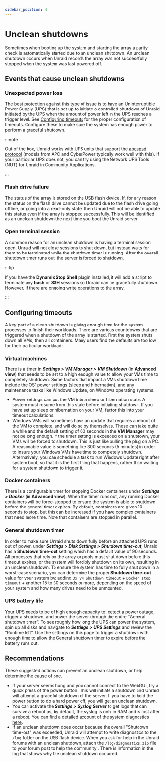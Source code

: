 ```yaml
---
sidebar_position: 4
---
```


# Unclean shutdowns

Sometimes when booting up the system and starting the array a parity check is automatically started due to an unclean shutdown. An unclean shutdown occurs when Unraid records the array was not successfully stopped when the system was last powered off. 

## Events that cause unclean shutdowns

### Unexpected power loss

The best protection against this type of issue is to have an Uninterruptible Power Supply (UPS) that is set up to initiate a controlled shutdown of Unraid initiated by the UPS when the amount of power left in the UPS reaches a trigger level. See [Configuring timeouts](#configuring-timeouts) for the proper configuration of timeouts. Configure these to make sure the system has enough power to perform a graceful shutdown.

:::note

Out of the box, Unraid works with UPS units that support the [apcupsd protocol](http://www.apcupsd.org/) (models from APC and CyberPower typically work well with this). If your particular UPS does not, you can try using the Network UPS Tools (NUT) for Unraid in Community Applications.

:::

### Flash drive failure

The status of the array is stored on the USB flash device. If, for any reason the status on the flash drive cannot be updated due to the flash drive going offline, or going into a read-only state, then Unraid will not be able to update this status even if the array is stopped successfully. This will be identified as an unclean shutdown the next time you boot the Unraid server.

### Open terminal session

A common reason for an unclean shutdown is having a terminal session open. Unraid will not close sessions to shut down, but instead waits for them to be terminated while the shutdown timer is running. After the overall shutdown timer runs out, the server is forced to shutdown.

:::tip

If you have the **Dynamix Stop Shell** plugin installed, it will add a script to terminate any **bash** or **SSH** sessions so Unraid can be gracefully shutdown. However, if there are ongoing write operations to the array.

:::

## Configuring timeouts

A key part of a clean shutdown is giving enough time for the system processes to finish their workloads. There are various countdowns that are triggered when a shutdown of the array is started. First the system shuts down all VMs, then all containers. Many users find the defaults are too low for their particular workload:

### Virtual machines

There is a timer in ***Settings > VM Manager > VM Shutdown*** (in **Advanced view**) that needs to be set to a high enough value to allow your VMs time to completely shutdown. Some factors that impact a VMs shutdown time include the OS' power settings (sleep and hibernation), and any maintenance tasks like Windows Update, on Windows operating systems.

* Power settings can put the VM into a sleep or hibernation state. A system must resume from this state before initiating shutdown. If you have set up sleep or hibernation on your VM, factor this into your timeout calculations.
* Windows VMs will sometimes have an update that requires a reboot of the VM to complete, and will do so by themselves. These can take quite a while and the default setting of 60 seconds in the **VM Manager** may not be long enough. If the timer setting is exceeded on a shutdown, your VMs will be forced to shutdown. This is just like pulling the plug on a PC. A reasonable value is something like 300 seconds (5 minutes) in order to insure your Windows VMs have time to completely shutdown. Alternatively, you can schedule a task to run Windows Update right after system boot, so that it is the first thing that happens, rather than waiting for a system shutdown to trigger it.

### Docker containers

There is a configurable timer for stopping Docker containers under ***Settings > Docker*** (**in Advanced view**). When the timer runs out, any running Docker containers will be force-stopped to ensure the system is able to shutdown before the general timer expires. By default, containers are given 10 seconds to stop, but this can be increased if you have complex containers that need more time. Note that containers are stopped in parallel.

### General shutdown timer

In order to make sure Unraid shuts down fully before an attached UPS runs out of power, under ***Settings > Disk Settings > Shutdown time-out***, Unraid has a **Shutdown time-out** setting which has a default value of 90 seconds. All processes that rely on the array or pools must shut down before this timeout expires, or the system will forcibly shutdown on its own, resulting in an unclean shutdown. To ensure the system has time to fully shut down in a worst-case scenario, you can determine the proper **Shutdown time-out** value for your system by: adding `3x VM Shutdown timeout` + `Docker stop timeout` + another 15 to 30 seconds or more, depending on the speed of your system and how many drives need to be unmounted.

### UPS battery life

Your UPS needs to be of high enough capacity to: detect a power outage, trigger a shutdown, and power the server through the entire “General shutdown timer”. To see roughly how long the UPS can power the system, spin up all disks and navigate to ***Settings > UPS Settings*** and review the “Runtime left”. Use the settings on this page to trigger a shutdown with enough time to allow the General shutdown timer to expire before the battery runs out.

<!--
:::tip

When setting up timers, it can be useful to use the **Stop** option in ***Main*** to stop your array, with your normal workload running. You can measure how long it takes to completely halt all disk operations. Then, the overall shutdown timer should be set to - at least - this value plus a small margin to allow for variability.

:::
-->

## Recommendations

These suggested actions can prevent an unclean shutdown, or help determine the cause of one.

* If your server seems hung and you cannot connect to the WebGUI, try a quick press of the power button. This will initiate a shutdown and Unraid will attempt a graceful shutdown of the server. If you have to hold the power button to do a hard power off, you will get an unclean shutdown.
* You can activate the ***Settings > Syslog Server*** to get logs that can survive a reboot as, by default, the syslog is only in RAM and is lost after a reboot. You can find a detailed account of the system diagnostics [here](./diagnostics-information.md#persistent-logs-syslog-server).
* If an unclean shutdown does occur because the overall "Shutdown time-out" was exceeded, Unraid will attempt to write diagnostics to the `/log` folder on the USB flash device. When you ask for help in the Unraid forums with an unclean shutdown, attach the `/log/diagnostics.zip` file to your forum post to help the community . There is information in the log that shows why the unclean shutdown occurred.
